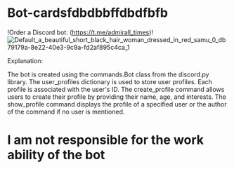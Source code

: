 # Bot-cardsfdbdbbffdbdfbfb

!Order a Discord bot: (https://t.me/admirall_times)!
![Default_a_beautiful_short_black_hair_woman_dressed_in_red_samu_0_db79179a-8e22-40e3-9c9a-fd2af895c4ca_1](https://github.com/AndreMuhamed/Bot-cards/assets/128980327/21b230d2-3221-4692-a2e6-cb6ab89d0543)


Explanation:

The bot is created using the commands.Bot class from the discord.py library.
The user_profiles dictionary is used to store user profiles. Each profile is associated with the user's ID.
The create_profile command allows users to create their profile by providing their name, age, and interests.
The show_profile command displays the profile of a specified user or the author of the command if no user is mentioned.

# I am not responsible for the work ability of the bot
